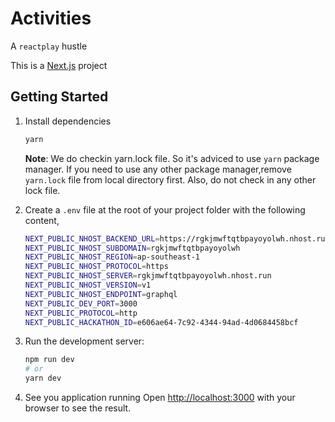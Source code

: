 # Activities
A `reactplay` hustle

This is a [Next.js](https://nextjs.org/) project

## Getting Started

1. Install dependencies 
    ```bash
    yarn
    ```
    **Note**: We do checkin yarn.lock file. So it's adviced to use `yarn` package manager. If you need to use any other package manager,remove `yarn.lock` file from local directory first. Also, do not check in any other lock file.
2. Create a `.env` file at the root of your project folder with the following content,

    ```bash
    NEXT_PUBLIC_NHOST_BACKEND_URL=https://rgkjmwftqtbpayoyolwh.nhost.run
    NEXT_PUBLIC_NHOST_SUBDOMAIN=rgkjmwftqtbpayoyolwh
    NEXT_PUBLIC_NHOST_REGION=ap-southeast-1
    NEXT_PUBLIC_NHOST_PROTOCOL=https
    NEXT_PUBLIC_NHOST_SERVER=rgkjmwftqtbpayoyolwh.nhost.run
    NEXT_PUBLIC_NHOST_VERSION=v1
    NEXT_PUBLIC_NHOST_ENDPOINT=graphql
    NEXT_PUBLIC_DEV_PORT=3000
    NEXT_PUBLIC_PROTOCOL=http
    NEXT_PUBLIC_HACKATHON_ID=e606ae64-7c92-4344-94ad-4d0684458bcf
    ```
3. Run the development server:

    ```bash
    npm run dev
    # or
    yarn dev
    ```

4. See you application running
    Open [http://localhost:3000](http://localhost:3000) with your browser to see the result.

